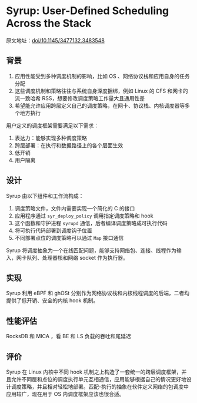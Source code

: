 # Syrup: User-Defined Scheduling Across the Stack

原文地址：[doi/10.1145/3477132.3483548](https://dl.acm.org/doi/10.1145/3477132.3483548)

## 背景

1. 应用性能受到多种调度机制的影响，比如 OS 、网络协议栈和应用自身的任务分配
2. 这些调度机制和策略往往与系统自身深度捆绑，例如 Linux 的 CFS 和网卡的流一致哈希 RSS，想要修改调度策略工作量大且通用性差
3. 希望能允许应用跨层定义自己的调度策略，在网卡、协议栈、内核调度器等多个地方执行

用户定义的调度框架需要满足以下需求：

1. 表达力：能够实现多种调度策略
2. 跨层部署：在执行和数据路径上的各个层面生效
3. 低开销
4. 用户隔离

## 设计

Syrup 由以下组件和工作流构成：

1. 调度策略文件，文件内需要实现一个简化的 C 的接口
2. 应用程序通过 `syr_deploy_policy` 调用指定调度策略和 hook
3. 这个函数和守护进程 `syrupd` 通信，后者编译调度策略成可执行代码
4. 将可执行代码部署到调度钩子位置
5. 不同部署点位的调度策略可以通过 `Map` 接口通信

Syrup 将调度抽象为一个在线匹配问题，能够支持网络包、连接、线程作为输入，网卡队列、处理器核和网络 socket 作为执行器。

## 实现

Syrup 利用 eBPF 和 ghOSt 分别作为网络协议栈和内核线程调度的后端，二者均提供了低开销、安全的内核 hook 机制。

## 性能评估

RocksDB 和 MICA ，看 BE 和 LS 负载的吞吐和尾延迟

## 评价

Syrup 在 Linux 内核中不同 hook 机制之上构造了一套统一的跨层调度框架，并且允许不同层和点位的调度执行单元互相通信，应用能够根据自己的情况更好地设计调度策略，并且相对轻松地部署。匹配-执行的抽象在软件定义网络的包调度中应用较广，现在用于 OS 内调度框架应该也很合适。

